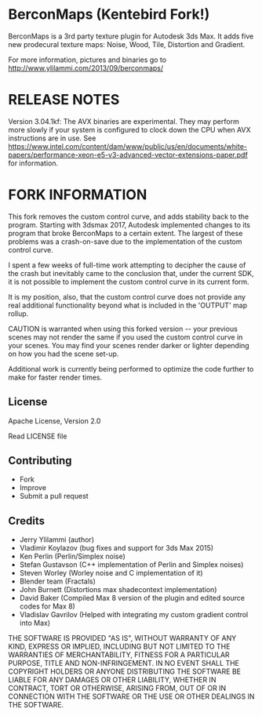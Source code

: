 BerconMaps (Kentebird Fork!)
==========

BerconMaps is a 3rd party texture plugin for Autodesk 3ds Max. It adds five new prodecural texture maps: Noise, Wood, Tile, Distortion and Gradient.

For more information, pictures and binaries go to http://www.ylilammi.com/2013/09/berconmaps/

RELEASE NOTES
=============
Version 3.04.1kf: The AVX binaries are experimental. They may perform more slowly if your system is configured to clock down the CPU when AVX instructions are in use. See https://www.intel.com/content/dam/www/public/us/en/documents/white-papers/performance-xeon-e5-v3-advanced-vector-extensions-paper.pdf for information.

FORK INFORMATION
================
This fork removes the custom control curve, and adds stability back to the program. 
Starting with 3dsmax 2017, Autodesk implemented changes to its program that broke BerconMaps to a certain extent. The largest of these problems was a crash-on-save due to the implementation of the custom control curve. 

I spent a few weeks of full-time work attempting to decipher the cause of the crash but inevitably came to the conclusion that, under the current SDK, it is not possible to implement the custom control curve in its current form. 

It is my position, also, that the custom control curve does not provide any real additional functionality beyond what is included in the 'OUTPUT' map rollup. 

CAUTION is warranted when using this forked version -- your previous scenes may not render the same if you used the custom control curve in your scenes. You may find your scenes render darker or lighter depending on how you had the scene set-up. 

Additional work is currently being performed to optimize the code further to make for faster render times. 

License
-------------------------

Apache License, Version 2.0

Read LICENSE file

Contributing
-------------------------

- Fork
- Improve
- Submit a pull request

Credits
-------------------------

- Jerry Ylilammi (author)
- Vladimir Koylazov (bug fixes and support for 3ds Max 2015)
- Ken Perlin (Perlin/Simplex noise)
- Stefan Gustavson (C++ implementation of Perlin and Simplex noises)
- Steven Worley (Worley noise and C implementation of it)
- Blender team (Fractals)
- John Burnett (Distortions max shadecontext implementation)
- David Baker (Compiled Max 8 version of the plugin and edited source codes for Max 8)
- Vladislav Gavrilov (Helped with integrating my custom gradient control into Max)

THE SOFTWARE IS PROVIDED "AS IS", WITHOUT WARRANTY OF ANY KIND, EXPRESS OR
IMPLIED, INCLUDING BUT NOT LIMITED TO THE WARRANTIES OF MERCHANTABILITY,
FITNESS FOR A PARTICULAR PURPOSE, TITLE AND NON-INFRINGEMENT. IN NO EVENT
SHALL THE COPYRIGHT HOLDERS OR ANYONE DISTRIBUTING THE SOFTWARE BE LIABLE
FOR ANY DAMAGES OR OTHER LIABILITY, WHETHER IN CONTRACT, TORT OR OTHERWISE,
ARISING FROM, OUT OF OR IN CONNECTION WITH THE SOFTWARE OR THE USE OR OTHER
DEALINGS IN THE SOFTWARE.
